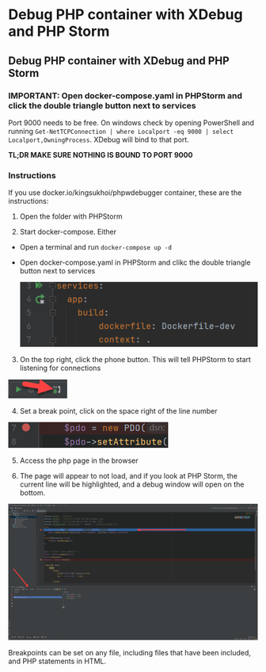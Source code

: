 # Debug PHP container with XDebug and PHP Storm

## Debug PHP container with XDebug and PHP Storm

### IMPORTANT: Open docker-compose.yaml in PHPStorm and click the double triangle button next to services 

Port 9000 needs to be free. On windows check by opening PowerShell and running `Get-NetTCPConnection | where Localport -eq 9000 | select Localport,OwningProcess`. XDebug will bind to that port.

**TL;DR MAKE SURE NOTHING IS BOUND TO PORT 9000**

### Instructions

If you use docker.io/kingsukhoi/phpwdebugger container, these are the instructions:

1. Open the folder with PHPStorm

2. Start docker-compose. Either

* Open a terminal and run `docker-compose up -d`
* Open docker-compose.yaml in PHPStorm and clikc the double triangle button next to services

  ![PHPStorm docker-compose](.gitbook/assets/PHPStormDockerCompose.png)

3. On the top right, click the phone button. This will tell PHPStorm to start listening for connections   

![PHPStorm Debug Button](.gitbook/assets/PHPStormDebugButton.png)

4. Set a break point, click on the space right of the line number  

![PHPStorm Break Point](.gitbook/assets/PHPStormBreakpoint.png)

5. Access the php page in the browser

6. The page will appear to not load, and if you look at PHP Storm, the current line will be highlighted, and a debug window will open on the bottom.

![PHPStorm Debug Window](.gitbook/assets/PHPStormDebugWindow.png)

Breakpoints can be set on any file, including files that have been included, and PHP statements in HTML.

